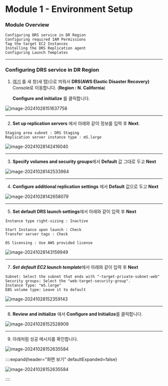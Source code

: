# Module 1 - Environment Setup

### Module Overview

```
Configuring DRS service in DR Region
Configuring required IAM Permissions
Tag the target EC2 Instances
Installing the DRS Replication agent
Configuring Launch Templates
```



---

### Configuring DRS service in DR Region



1. [여기](https://us-west-1.console.aws.amazon.com/drs/home?region=us-west-1#/welcome) 를 새 창(새 탭)으로 띄워서 **DRS(AWS Elastic Disaster Recovery)** Console로 이동합니다. (**Region : N. California**)

   **Configure and initialize** 를 클릭합니다.

![image-20241028151637758](images/image-20241028151637758.png)



---

2. **Set up replication servers** 에서 아래와  같이 정보를 입력 후 **Next**.

```
Staging area subnet : DRS Staging
Replication server instance type : m5.large
```



![image-20241028142416040](images/image-20241028142416040.png)



---

3. **Specify volumes and security groups**에서 **Default** 값 그대로 두고 **Next**

![image-20241028142533964](images/image-20241028142533964.png)



---

4. **Configure additional replication settings** 에서 **Default** 값으로 두고 **Next**

![image-20241028142658079](images/image-20241028142658079.png)



---

5. **Set default DRS launch settings**에서 아래와 같이 입력 후 **Next**

```
Instance type right-sizing : Inactive

Start Instance upon launch : Check
Transfer server tags : Check

OS licensing : Use AWS provided license
```



![image-20241028143159949](images/image-20241028143159949.png)



---

7. ***Set default EC2 launch template***에서 아래와 같이 입력 후 **Next**

```
Subnet: Select the subnet that ends with "-target-private-subnet-web"
Security groups: Select the "web-target-security-group".
Instance Type: "m5.large"
EBS volume type: Leave it to default
```

![image-20241028152359143](images/image-20241028152359143.png)



---

8. **Review and initialize** 에서 **Configure and Initialize**를 클릭합니다.

![image-20241028152528909](images/image-20241028152528909.png)



---

9. 아래처럼 성공 메시지를 확인합니다.

![image-20241028152635584](images/image-20241028152635584.png)



::::expand{header="화면 보기" defaultExpanded=false}

![image-20241028152635584](images/image-20241028152635584.png)

::::















